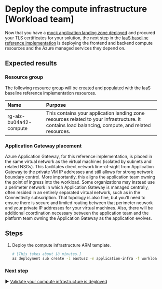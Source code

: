 # Deploy the compute infrastructure [Workload team]

Now that you have a [mock application landing zone deployed](./04-subscription-vending-execute.md) and procured your TLS certificates for your solution, the next step in the [IaaS baseline reference implementation](./README.md) is deploying the frontend and backend compute resources and the Azure managed services they depend on.

## Expected results

### Resource group

The following resource group will be created and populated with the IaaS baseline reference implementation resources.

| Name                   | Purpose                                   |
| :--------------------- | :---------------------------------------- |
| rg-alz-bu04a42-compute | This contains your application landing zone resources related to your infrastructure. It contains load balancing, compute, and related resources. |

### Application Gateway placement

Azure Application Gateway, for this reference implementation, is placed in the same virtual network as the virtual machines (isolated by subnets and related NSGs). This facilitates direct network line-of-sight from Application Gateway to the private VM IP addresses and still allows for strong network boundary control. More importantly, this aligns the application team owning the point of ingress into the workload. Some organizations may instead use a perimeter network in which Application Gateway is managed centrally, often resided in an entirely separated virtual network, such as in the Connectivity subscription. That topology is also fine, but you'll need to ensure there is secure and limited routing between that perimeter network and your private IP addresses for your virtual machines. Also, there will be additional coordination necessary between the application team and the platform team owning the Application Gateway as the application evolves.

## Steps

1. Deploy the compute infrastructure ARM template.

   ```bash
   # [This takes about 18 minutes.]
   az deployment sub create -l eastus2 -n application-infra -f workload-team/main.bicep -p targetVnetResourceId=${RESOURCEID_VNET_SPOKE_IAAS_BASELINE} location=eastus2 appGatewayListenerCertificate=${APP_GATEWAY_LISTENER_CERTIFICATE_IAAS_BASELINE} vmssWildcardTlsPublicCertificate=${VMSS_WILDCARD_CERTIFICATE_BASE64_IAAS_BASELINE} vmssWildcardTlsPublicAndKeyCertificates=${VMSS_WILDCARD_CERT_PUBLIC_PRIVATE_KEYS_BASE64_IAAS_BASELINE}
   ```

### Next step

:arrow_forward: [Validate your compute infrastructure is deployed](./07-bootstrap-validation.md)
